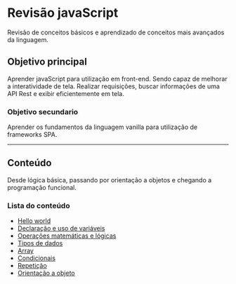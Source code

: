 # Revisão javaScript

 Revisão de conceitos básicos e aprendizado de conceitos mais avançados da linguagem.

## Objetivo principal
Aprender javaScript para utilização em front-end. Sendo capaz de melhorar a interatividade de tela. Realizar requisições, buscar informações de uma API Rest e exibir eficientemente em tela.

### Objetivo secundario
Aprender os fundamentos da linguagem vanilla para utilização de frameworks SPA.

---

## Conteúdo
Desde lógica básica, passando por orientação a objetos e chegando a programação funcional.

### Lista do conteúdo
- [Hello world](Hello-world/helloWorld.js)
- [Declaração e uso de variáveis](variaveis-e-operacoes/variaveis.js)
- [Operações matemáticas e lógicas](variaveis-e-operacoes/operacoes.js)
- [Tipos de dados](variaveis-e-operacoes/tipos.js)
- [Array](variaveis-e-operacoes/array.js)
- [Condicionais](fluxo/condicionais.js)
- [Repetição](fluxo/repeticao.js)
- [Orientação a objeto](POO/)